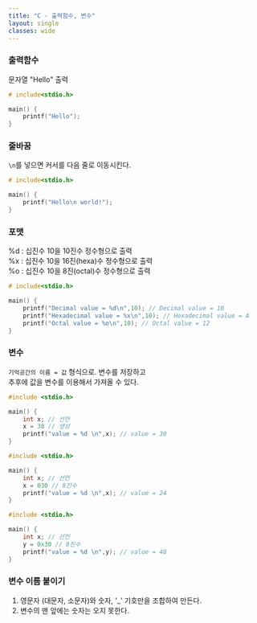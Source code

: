 ```yaml
---
title: "C - 출력함수, 변수"
layout: single
classes: wide
---
```


### 출력함수
문자열 "Hello" 출력  
```C
# include<stdio.h>

main() {
    printf("Hello");
}

```
  
### 줄바꿈
`\n`를 넣으면 커서를 다음 줄로 이동시킨다.  

```C
# include<stdio.h>

main() {
    printf("Hello\n world!");
}

```

### 포맷  
%d	: 십진수 10을 10진수 정수형으로 출력  
%x	: 십진수 10을 16진(hexa)수 정수형으로 출력  
%o	: 십진수 10을 8진(octal)수 정수형으로 출력  
  
```C
# include<stdio.h>

main() {    
    printf("Decimal value = %d\n",10); // Decimal value = 10
    printf("Hexadecimal value = %x\n",10); // Hexadecimal value = A
    printf("Octal value = %o\n",10); // Octal value = 12
}

```

### 변수  
`기억공간의 이름 = 값` 형식으로. 변수를 저장하고  
추후에 값을 변수를 이용해서 가져올 수 있다.  

```C
#include <stdio.h>

main() {
    int x; // 선언
    x = 30 // 생성
    printf("value = %d \n",x); // value = 30 
}

```
  
```C
#include <stdio.h>

main() {
    int x; // 선언
    x = 030 // 8진수
    printf("value = %d \n",x); // value = 24 
}
```
  
```C
#include <stdio.h>

main() {
    int x; // 선언
    y = 0x30 // 8진수
    printf("value = %d \n",y); // value = 48 
}
```

### 변수 이름 붙이기  
1. 영문자 (대문자, 소문자)와 숫자, '_' 기호만을 조합하여 만든다.  
2. 변수의 맨 앞에는 숫자는 오지 못한다.  
